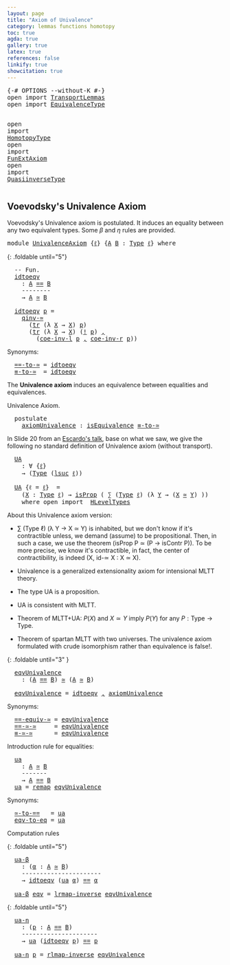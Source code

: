 ```yaml
---
layout: page
title: "Axiom of Univalence"
category: lemmas functions homotopy
toc: true
agda: true
gallery: true
latex: true
references: false
linkify: true
showcitation: true
---
```


<div class="hide" >
<pre class="Agda">
<a id="219" class="Symbol">{-#</a> <a id="223" class="Keyword">OPTIONS</a> <a id="231" class="Pragma">--without-K</a> <a id="243" class="Symbol">#-}</a>
<a id="247" class="Keyword">open</a> <a id="252" class="Keyword">import</a> <a id="259" href="TransportLemmas.html" class="Module">TransportLemmas</a>
<a id="275" class="Keyword">open</a> <a id="280" class="Keyword">import</a> <a id="287" href="EquivalenceType.html" class="Module">EquivalenceType</a>

<a id="304" class="Keyword">open</a> <a id="309" class="Keyword">import</a> <a id="316" href="HomotopyType.html" class="Module">HomotopyType</a>
<a id="329" class="Keyword">open</a> <a id="334" class="Keyword">import</a> <a id="341" href="FunExtAxiom.html" class="Module">FunExtAxiom</a>
<a id="353" class="Keyword">open</a> <a id="358" class="Keyword">import</a> <a id="365" href="QuasiinverseType.html" class="Module">QuasiinverseType</a>
</pre>
</div>

## Voevodsky's Univalence Axiom

Voevodsky's Univalence axiom is postulated. It induces an equality between any
two equivalent types. Some $β$ and $η$ rules are provided.

<pre class="Agda">
<a id="586" class="Keyword">module</a> <a id="593" href="UnivalenceAxiom.html" class="Module">UnivalenceAxiom</a> <a id="609" class="Symbol">{</a><a id="610" href="UnivalenceAxiom.html#610" class="Bound">ℓ</a><a id="611" class="Symbol">}</a> <a id="613" class="Symbol">{</a><a id="614" href="UnivalenceAxiom.html#614" class="Bound">A</a> <a id="616" href="UnivalenceAxiom.html#616" class="Bound">B</a> <a id="618" class="Symbol">:</a> <a id="620" href="Intro.html#1803" class="Function">Type</a> <a id="625" href="UnivalenceAxiom.html#610" class="Bound">ℓ</a><a id="626" class="Symbol">}</a> <a id="628" class="Keyword">where</a>
</pre>

{: .foldable until="5"}
<pre class="Agda">
  <a id="685" class="Comment">-- Fun.</a>
  <a id="idtoeqv"></a><a id="695" href="UnivalenceAxiom.html#695" class="Function">idtoeqv</a>
    <a id="707" class="Symbol">:</a> <a id="709" href="UnivalenceAxiom.html#614" class="Bound">A</a> <a id="711" href="BasicTypes.html#4338" class="Datatype Operator">==</a> <a id="714" href="UnivalenceAxiom.html#616" class="Bound">B</a>
    <a id="720" class="Comment">--------</a>
    <a id="733" class="Symbol">→</a> <a id="735" href="UnivalenceAxiom.html#614" class="Bound">A</a> <a id="737" href="EquivalenceType.html#1435" class="Function Operator">≃</a> <a id="739" href="UnivalenceAxiom.html#616" class="Bound">B</a>

  <a id="744" href="UnivalenceAxiom.html#695" class="Function">idtoeqv</a> <a id="752" href="UnivalenceAxiom.html#752" class="Bound">p</a> <a id="754" class="Symbol">=</a>
    <a id="760" href="QuasiinverseType.html#3454" class="Function">qinv-≃</a>
      <a id="773" class="Symbol">(</a><a id="774" href="Transport.html#663" class="Function">tr</a> <a id="777" class="Symbol">(λ</a> <a id="780" href="UnivalenceAxiom.html#780" class="Bound">X</a> <a id="782" class="Symbol">→</a> <a id="784" href="UnivalenceAxiom.html#780" class="Bound">X</a><a id="785" class="Symbol">)</a> <a id="787" href="UnivalenceAxiom.html#752" class="Bound">p</a><a id="788" class="Symbol">)</a>
      <a id="796" class="Symbol">(</a><a id="797" href="Transport.html#663" class="Function">tr</a> <a id="800" class="Symbol">(λ</a> <a id="803" href="UnivalenceAxiom.html#803" class="Bound">X</a> <a id="805" class="Symbol">→</a> <a id="807" href="UnivalenceAxiom.html#803" class="Bound">X</a><a id="808" class="Symbol">)</a> <a id="810" class="Symbol">(</a><a id="811" href="BasicFunctions.html#4241" class="Function Operator">!</a> <a id="813" href="UnivalenceAxiom.html#752" class="Bound">p</a><a id="814" class="Symbol">)</a> <a id="816" href="BasicTypes.html#1581" class="InductiveConstructor Operator">,</a>
        <a id="826" class="Symbol">(</a><a id="827" href="TransportLemmas.html#4495" class="Function">coe-inv-l</a> <a id="837" href="UnivalenceAxiom.html#752" class="Bound">p</a> <a id="839" href="BasicTypes.html#1581" class="InductiveConstructor Operator">,</a> <a id="841" href="TransportLemmas.html#4722" class="Function">coe-inv-r</a> <a id="851" href="UnivalenceAxiom.html#752" class="Bound">p</a><a id="852" class="Symbol">))</a>
</pre>

Synonyms:

<pre class="Agda">
  <a id="==-to-≃"></a><a id="893" href="UnivalenceAxiom.html#893" class="Function">==-to-≃</a> <a id="901" class="Symbol">=</a> <a id="903" href="UnivalenceAxiom.html#695" class="Function">idtoeqv</a>
  <a id="≡-to-≃"></a><a id="913" href="UnivalenceAxiom.html#913" class="Function">≡-to-≃</a>  <a id="921" class="Symbol">=</a> <a id="923" href="UnivalenceAxiom.html#695" class="Function">idtoeqv</a>
</pre>

The **Univalence axiom** induces an equivalence between equalities
and equivalences.

Univalence Axiom.

<pre class="Agda">
  <a id="1063" class="Keyword">postulate</a>
    <a id="axiomUnivalence"></a><a id="1077" href="UnivalenceAxiom.html#1077" class="Postulate">axiomUnivalence</a> <a id="1093" class="Symbol">:</a> <a id="1095" href="EquivalenceType.html#1337" class="Function">isEquivalence</a> <a id="1109" href="UnivalenceAxiom.html#913" class="Function">≡-to-≃</a>
</pre>

In Slide 20 from an [Escardo's talk](https://www.newton.ac.uk/files/seminar/20170711100011001-1442677.pdf), base on what we saw, we give
the following no standard definition of Univalence axiom (without transport).

<pre class="Agda">
  <a id="UA"></a><a id="1359" href="UnivalenceAxiom.html#1359" class="Function">UA</a>
    <a id="1366" class="Symbol">:</a> <a id="1368" class="Symbol">∀</a> <a id="1370" class="Symbol">{</a><a id="1371" href="UnivalenceAxiom.html#1371" class="Bound">ℓ</a><a id="1372" class="Symbol">}</a>
    <a id="1378" class="Symbol">→</a> <a id="1380" class="Symbol">(</a><a id="1381" href="Intro.html#1803" class="Function">Type</a> <a id="1386" class="Symbol">(</a><a id="1387" href="Agda.Primitive.html#627" class="Primitive">lsuc</a> <a id="1392" href="UnivalenceAxiom.html#1371" class="Bound">ℓ</a><a id="1393" class="Symbol">))</a>
    
  <a id="1403" href="UnivalenceAxiom.html#1359" class="Function">UA</a> <a id="1406" class="Symbol">{</a><a id="1407" class="Argument">ℓ</a> <a id="1409" class="Symbol">=</a> <a id="1411" href="UnivalenceAxiom.html#1411" class="Bound">ℓ</a><a id="1412" class="Symbol">}</a>  <a id="1415" class="Symbol">=</a>
    <a id="1421" class="Symbol">(</a><a id="1422" href="UnivalenceAxiom.html#1422" class="Bound">X</a> <a id="1424" class="Symbol">:</a> <a id="1426" href="Intro.html#1803" class="Function">Type</a> <a id="1431" href="UnivalenceAxiom.html#1411" class="Bound">ℓ</a><a id="1432" class="Symbol">)</a> <a id="1434" class="Symbol">→</a> <a id="1436" href="HLevelTypes.html#1185" class="Function">isProp</a> <a id="1443" class="Symbol">(</a> <a id="1445" href="BasicTypes.html#1497" class="Record">∑</a> <a id="1447" class="Symbol">(</a><a id="1448" href="Intro.html#1803" class="Function">Type</a> <a id="1453" href="UnivalenceAxiom.html#1411" class="Bound">ℓ</a><a id="1454" class="Symbol">)</a> <a id="1456" class="Symbol">(λ</a> <a id="1459" href="UnivalenceAxiom.html#1459" class="Bound">Y</a> <a id="1461" class="Symbol">→</a> <a id="1463" class="Symbol">(</a><a id="1464" href="UnivalenceAxiom.html#1422" class="Bound">X</a> <a id="1466" href="EquivalenceType.html#1435" class="Function Operator">≃</a> <a id="1468" href="UnivalenceAxiom.html#1459" class="Bound">Y</a><a id="1469" class="Symbol">)</a> <a id="1471" class="Symbol">))</a>
    <a id="1478" class="Keyword">where</a> <a id="1484" class="Keyword">open</a> <a id="1489" class="Keyword">import</a>  <a id="1497" href="HLevelTypes.html" class="Module">HLevelTypes</a>
</pre>

About this Univalence axiom version:

  - ∑ (Type ℓ) (λ Y → X ≃ Y) is inhabited, but we don't know if it's contractible
  unless, we demand (assume) to be propositional. Then, in such a case,
  we use the theorem (isProp P ≃ (P → isContr P)). To be more precise, we know it's contractible, in fact, the center of contractibility, is indeed (X, id-≃ X : X ≃ X).
  
  - Univalence is a generalized extensionality axiom for intensional MLTT theory.
  - The type UA is a proposition.
  - UA is consistent with MLTT.
  - Theorem of MLTT+UA: $P(X)$ and $X≃Y$ imply $P(Y)$ for any $P : \mathsf{Type} → \mathsf{Type}$.
  - Theorem of spartan MLTT with two universes. The univalence axiom formulated
with crude isomorphism rather than equivalence is false!.

{: .foldable until="3" }
<pre class="Agda">
  <a id="eqvUnivalence"></a><a id="2311" href="UnivalenceAxiom.html#2311" class="Function">eqvUnivalence</a>
    <a id="2329" class="Symbol">:</a> <a id="2331" class="Symbol">(</a><a id="2332" href="UnivalenceAxiom.html#614" class="Bound">A</a> <a id="2334" href="BasicTypes.html#4338" class="Datatype Operator">==</a> <a id="2337" href="UnivalenceAxiom.html#616" class="Bound">B</a><a id="2338" class="Symbol">)</a> <a id="2340" href="EquivalenceType.html#1435" class="Function Operator">≃</a> <a id="2342" class="Symbol">(</a><a id="2343" href="UnivalenceAxiom.html#614" class="Bound">A</a> <a id="2345" href="EquivalenceType.html#1435" class="Function Operator">≃</a> <a id="2347" href="UnivalenceAxiom.html#616" class="Bound">B</a><a id="2348" class="Symbol">)</a>

  <a id="2353" href="UnivalenceAxiom.html#2311" class="Function">eqvUnivalence</a> <a id="2367" class="Symbol">=</a> <a id="2369" href="UnivalenceAxiom.html#695" class="Function">idtoeqv</a> <a id="2377" href="BasicTypes.html#1581" class="InductiveConstructor Operator">,</a> <a id="2379" href="UnivalenceAxiom.html#1077" class="Postulate">axiomUnivalence</a>
</pre>

Synonyms:
<pre class="Agda">
  <a id="==-equiv-≃"></a><a id="2432" href="UnivalenceAxiom.html#2432" class="Function">==-equiv-≃</a> <a id="2443" class="Symbol">=</a> <a id="2445" href="UnivalenceAxiom.html#2311" class="Function">eqvUnivalence</a>
  <a id="==-≃-≃"></a><a id="2461" href="UnivalenceAxiom.html#2461" class="Function">==-≃-≃</a>     <a id="2472" class="Symbol">=</a> <a id="2474" href="UnivalenceAxiom.html#2311" class="Function">eqvUnivalence</a>
  <a id="≡-≃-≃"></a><a id="2490" href="UnivalenceAxiom.html#2490" class="Function">≡-≃-≃</a>      <a id="2501" class="Symbol">=</a> <a id="2503" href="UnivalenceAxiom.html#2311" class="Function">eqvUnivalence</a>
</pre>

Introduction rule for equalities:

<pre class="Agda">
  <a id="ua"></a><a id="2579" href="UnivalenceAxiom.html#2579" class="Function">ua</a>
    <a id="2586" class="Symbol">:</a> <a id="2588" href="UnivalenceAxiom.html#614" class="Bound">A</a> <a id="2590" href="EquivalenceType.html#1435" class="Function Operator">≃</a> <a id="2592" href="UnivalenceAxiom.html#616" class="Bound">B</a>
    <a id="2598" class="Comment">-------</a>
    <a id="2610" class="Symbol">→</a> <a id="2612" href="UnivalenceAxiom.html#614" class="Bound">A</a> <a id="2614" href="BasicTypes.html#4338" class="Datatype Operator">==</a> <a id="2617" href="UnivalenceAxiom.html#616" class="Bound">B</a>
  <a id="2621" href="UnivalenceAxiom.html#2579" class="Function">ua</a> <a id="2624" class="Symbol">=</a> <a id="2626" href="EquivalenceType.html#1901" class="Function">remap</a> <a id="2632" href="UnivalenceAxiom.html#2311" class="Function">eqvUnivalence</a>
</pre>

Synonyms:

<pre class="Agda">
  <a id="≃-to-=="></a><a id="2684" href="UnivalenceAxiom.html#2684" class="Function">≃-to-==</a>   <a id="2694" class="Symbol">=</a> <a id="2696" href="UnivalenceAxiom.html#2579" class="Function">ua</a>
  <a id="eqv-to-eq"></a><a id="2701" href="UnivalenceAxiom.html#2701" class="Function">eqv-to-eq</a> <a id="2711" class="Symbol">=</a> <a id="2713" href="UnivalenceAxiom.html#2579" class="Function">ua</a>
</pre>

Computation rules

{: .foldable until="5"}
<pre class="Agda">
  <a id="ua-β"></a><a id="2786" href="UnivalenceAxiom.html#2786" class="Function">ua-β</a>
    <a id="2795" class="Symbol">:</a> <a id="2797" class="Symbol">(</a><a id="2798" href="UnivalenceAxiom.html#2798" class="Bound">α</a> <a id="2800" class="Symbol">:</a> <a id="2802" href="UnivalenceAxiom.html#614" class="Bound">A</a> <a id="2804" href="EquivalenceType.html#1435" class="Function Operator">≃</a> <a id="2806" href="UnivalenceAxiom.html#616" class="Bound">B</a><a id="2807" class="Symbol">)</a>
    <a id="2813" class="Comment">----------------------</a>
    <a id="2840" class="Symbol">→</a> <a id="2842" href="UnivalenceAxiom.html#695" class="Function">idtoeqv</a> <a id="2850" class="Symbol">(</a><a id="2851" href="UnivalenceAxiom.html#2579" class="Function">ua</a> <a id="2854" href="UnivalenceAxiom.html#2798" class="Bound">α</a><a id="2855" class="Symbol">)</a> <a id="2857" href="BasicTypes.html#4338" class="Datatype Operator">==</a> <a id="2860" href="UnivalenceAxiom.html#2798" class="Bound">α</a>

  <a id="2865" href="UnivalenceAxiom.html#2786" class="Function">ua-β</a> <a id="2870" href="UnivalenceAxiom.html#2870" class="Bound">eqv</a> <a id="2874" class="Symbol">=</a> <a id="2876" href="EquivalenceType.html#2195" class="Function">lrmap-inverse</a> <a id="2890" href="UnivalenceAxiom.html#2311" class="Function">eqvUnivalence</a>
</pre>

{: .foldable until="5"}
<pre class="Agda">
  <a id="ua-η"></a><a id="2955" href="UnivalenceAxiom.html#2955" class="Function">ua-η</a>
    <a id="2964" class="Symbol">:</a> <a id="2966" class="Symbol">(</a><a id="2967" href="UnivalenceAxiom.html#2967" class="Bound">p</a> <a id="2969" class="Symbol">:</a> <a id="2971" href="UnivalenceAxiom.html#614" class="Bound">A</a> <a id="2973" href="BasicTypes.html#4338" class="Datatype Operator">==</a> <a id="2976" href="UnivalenceAxiom.html#616" class="Bound">B</a><a id="2977" class="Symbol">)</a>
    <a id="2983" class="Comment">---------------------</a>
    <a id="3009" class="Symbol">→</a> <a id="3011" href="UnivalenceAxiom.html#2579" class="Function">ua</a> <a id="3014" class="Symbol">(</a><a id="3015" href="UnivalenceAxiom.html#695" class="Function">idtoeqv</a> <a id="3023" href="UnivalenceAxiom.html#2967" class="Bound">p</a><a id="3024" class="Symbol">)</a> <a id="3026" href="BasicTypes.html#4338" class="Datatype Operator">==</a> <a id="3029" href="UnivalenceAxiom.html#2967" class="Bound">p</a>

  <a id="3034" href="UnivalenceAxiom.html#2955" class="Function">ua-η</a> <a id="3039" href="UnivalenceAxiom.html#3039" class="Bound">p</a> <a id="3041" class="Symbol">=</a> <a id="3043" href="EquivalenceType.html#2448" class="Function">rlmap-inverse</a> <a id="3057" href="UnivalenceAxiom.html#2311" class="Function">eqvUnivalence</a>
</pre>
